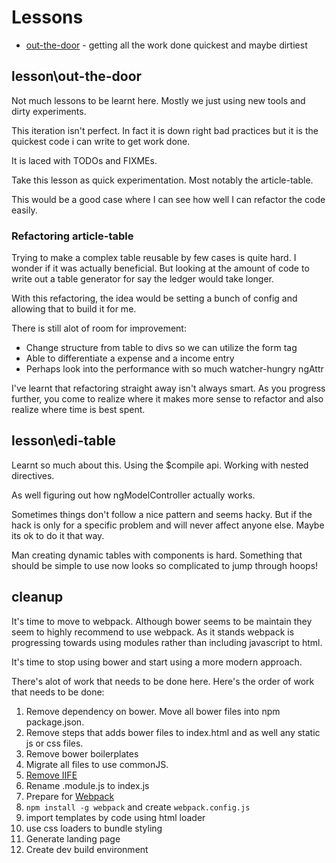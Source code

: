 # Lessons

* [out-the-door](#lesson\out-the-door) - getting all the work done quickest and maybe dirtiest

## lesson\out-the-door

Not much lessons to be learnt here. Mostly we just using new tools and dirty experiments.

This iteration isn't perfect. In fact it is down right bad practices but it is the quickest code i can write to get work done.

It is laced with TODOs and FIXMEs.

Take this lesson as quick experimentation. Most notably the article-table.

This would be a good case where I can see how well I can refactor the code easily.

### Refactoring article-table

Trying to make a complex table reusable by few cases is quite hard. I wonder if it was actually beneficial. But looking at the amount of code to write out a table generator for say the ledger would take longer.

With this refactoring, the idea would be setting a bunch of config and allowing that to build it for me.

There is still alot of room for improvement:
- Change structure from table to divs so we can utilize the form tag
- Able to differentiate a expense and a income entry
- Perhaps look into the performance with so much watcher-hungry ngAttr

I've learnt that refactoring straight away isn't always smart. As you progress further, you come to realize where it makes more sense to refactor and also realize where time is best spent.


## lesson\edi-table

Learnt so much about this. Using the $compile api. Working with nested directives.

As well figuring out how ngModelController actually works.

Sometimes things don't follow a nice pattern and seems hacky. But if the hack is only for a specific problem and will never affect anyone else. Maybe its ok to do it that way.

Man creating dynamic tables with components is hard. Something that should be simple to use now looks so complicated to jump through hoops!

## cleanup

It's time to move to webpack. Although bower seems to be maintain they seem to highly recommend to use webpack. As it stands webpack is progressing towards using modules rather than including javascript to html.

It's time to stop using bower and start using a more modern approach.

There's alot of work that needs to be done here. Here's the order of work that needs to be done:

1. Remove dependency on bower. Move all bower files into npm package.json.
2. Remove steps that adds bower files to index.html and as well any static js or css files.
  1. Remove bower boilerplates
3. Migrate all files to use commonJS.
  1. [Remove IIFE](https://codepen.io/martinmcwhorter/post/angularjs-1-x-with-typescript-or-es6-best-practices#dont-use-iife-immediatly-invoked-function-expression-2)
  2. Rename .module.js to index.js
4. Prepare for [Webpack](https://webpack.js.org/guides/get-started/)
  1. `npm install -g webpack` and create `webpack.config.js`
  2. import templates by code using html loader
  3. use css loaders to bundle styling
5. Generate landing page
6. Create dev build environment
